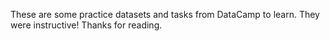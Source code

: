 These are some practice datasets and tasks from DataCamp to learn. They were instructive!
Thanks for reading.
